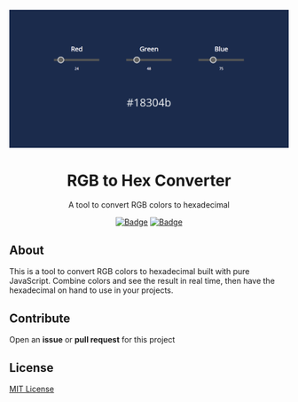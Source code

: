 ![Project screenshot](Screenshot.png "Screenchoot")

<h1 align="center">RGB to Hex Converter</h1>

<div align="center">

A tool to convert RGB colors to hexadecimal


[![Badge](https://img.shields.io/badge/Version-1.0.0-red.svg)]()
[![Badge](https://img.shields.io/badge/License-MIT-red.svg)]()

</div>


## About

This is a tool to convert RGB colors to hexadecimal built with pure JavaScript. Combine colors and see the result in real time, then have the hexadecimal on hand to use in your projects.

## Contribute

Open an **issue** or **pull request** for this project

## License

[MIT License](https://github.com/fmm312/rgb-to-hex-converter/blob/master/LICENSE)

